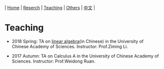 | [Home](index.md)  | [Reserch](research-en.md)    | [Teaching](teaching-en.md) | [Others](others-en.md)          | [中文](teaching-ch.md) |

# Teaching

- 2018 Spring: TA on [linear algebra](http://www.mmrc.iss.ac.cn/~zmli/LinearAlgebra2017.html)(in Chinese) in the University of Chinese Academy of Sciences. Instructor: Prof.Ziming Li. 

- 2017 Autumn: TA on Calculus A in the University of Chinese Academy of Sciences. Instructor: Prof.Weidong Ruan. 

<meta name="googlebot" content="noindex" />
